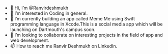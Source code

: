 - 👋 Hi, I’m @Ranvirdeshmukh
- 👀 I’m interested in Coding in general.
- 🌱 I’m currently building an app called Meme Me using Swift programming language in Xcode.This is a social media app which will be launching on Dartmouth's campus soon. 
- 💞️ I’m looking to collaborate on interesting projects in the field of app and web development.
- 📫 How to reach me Ranvir Deshmukh on LinkedIn.

<!---
Ranvirdeshmukh/Ranvirdeshmukh is a ✨ special ✨ repository because its `README.md` (this file) appears on your GitHub profile.
You can click the Preview link to take a look at your changes.
--->
